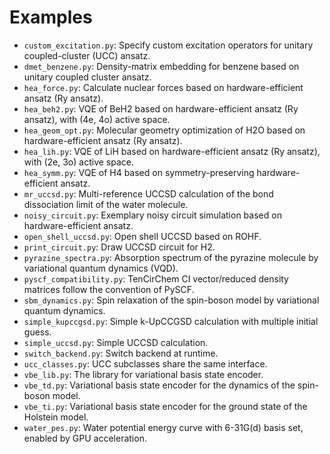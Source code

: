 # Examples

- `custom_excitation.py`: Specify custom excitation operators for unitary coupled-cluster (UCC) ansatz.
- `dmet_benzene.py`: Density-matrix embedding for benzene based on unitary coupled cluster ansatz.
- `hea_force.py`: Calculate nuclear forces based on hardware-efficient ansatz (Ry ansatz).
- `hea_beh2.py`: VQE of BeH2 based on hardware-efficient ansatz (Ry ansatz), with (4e, 4o) active space.
- `hea_geom_opt.py`: Molecular geometry optimization of H2O based on hardware-efficient ansatz (Ry ansatz).
- `hea_lih.py`: VQE of LiH based on hardware-efficient ansatz (Ry ansatz), with (2e, 3o) active space.
- `hea_symm.py`: VQE of H4 based on symmetry-preserving hardware-efficient ansatz.
- `mr_uccsd.py`: Multi-reference UCCSD calculation of the bond dissociation limit of the water molecule.
- `noisy_circuit.py`: Exemplary noisy circuit simulation based on hardware-efficient ansatz.
- `open_shell_uccsd.py`: Open shell UCCSD based on ROHF.
- `print_circuit.py`: Draw UCCSD circuit for H2.
- `pyrazine_spectra.py`: Absorption spectrum of the pyrazine molecule by variational quantum dynamics (VQD).
- `pyscf_compatibility.py`: TenCirChem CI vector/reduced density matrices follow the convention of PySCF.
- `sbm_dynamics.py`: Spin relaxation of the spin-boson model by variational quantum dynamics.
- `simple_kupccgsd.py`: Simple k-UpCCGSD calculation with multiple initial guess.
- `simple_uccsd.py`: Simple UCCSD calculation.
- `switch_backend.py`: Switch backend at runtime.
- `ucc_classes.py`: UCC subclasses share the same interface.
- `vbe_lib.py`: The library for variational basis state encoder.
- `vbe_td.py`: Variational basis state encoder for the dynamics of the spin-boson model.
- `vbe_ti.py`: Variational basis state encoder for the ground state of the Holstein model.
- `water_pes.py`: Water potential energy curve with 6-31G(d) basis set, enabled by GPU acceleration.
